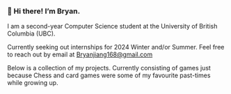 ### 👋 Hi there! I’m Bryan. 

I am a second-year Computer Science student at the University of British Columbia (UBC).

Currently seeking out internships for 2024 Winter and/or Summer. Feel free to reach out by email at <Bryanjiang168@gmail.com>

Below is a collection of my projects. Currently consisting of games just because Chess and card games were some of my favourite past-times while growing up. 




